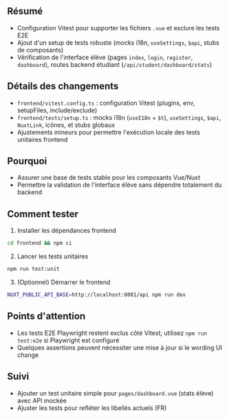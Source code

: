 ## Résumé

- Configuration Vitest pour supporter les fichiers `.vue` et exclure les tests E2E
- Ajout d'un setup de tests robuste (mocks i18n, `useSettings`, `$api`, stubs de composants)
- Vérification de l'interface élève (pages `index`, `login`, `register`, `dashboard`), routes backend étudiant (`/api/student/dashboard/stats`)

## Détails des changements

- `frontend/vitest.config.ts` : configuration Vitest (plugins, env, setupFiles, include/exclude)
- `frontend/tests/setup.ts` : mocks i18n (`useI18n` + `$t`), `useSettings`, `$api`, `NuxtLink`, icônes, et stubs globaux
- Ajustements mineurs pour permettre l'exécution locale des tests unitaires frontend

## Pourquoi

- Assurer une base de tests stable pour les composants Vue/Nuxt
- Permettre la validation de l'interface élève sans dépendre totalement du backend

## Comment tester

1. Installer les dépendances frontend
```bash
cd frontend && npm ci
```
2. Lancer les tests unitaires
```bash
npm run test:unit
```
3. (Optionnel) Démarrer le frontend
```bash
NUXT_PUBLIC_API_BASE=http://localhost:8081/api npm run dev
```

## Points d'attention

- Les tests E2E Playwright restent exclus côté Vitest; utilisez `npm run test:e2e` si Playwright est configuré
- Quelques assertions peuvent nécessiter une mise à jour si le wording UI change

## Suivi

- Ajouter un test unitaire simple pour `pages/dashboard.vue` (stats élève) avec API mockée
- Ajuster les tests pour refléter les libellés actuels (FR)
